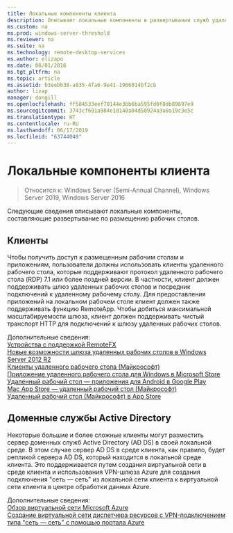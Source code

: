 ```yaml
---
title: Локальные компоненты клиента
description: Описывает локальные компоненты в развертывании служб удаленных рабочих столов.
ms.custom: na
ms.prod: windows-server-threshold
ms.reviewer: na
ms.suite: na
ms.technology: remote-desktop-services
ms.author: elizapo
ms.date: 08/01/2016
ms.tgt_pltfrm: na
ms.topic: article
ms.assetid: b3eebb38-a835-4fa6-9e41-1966014bf2cb
author: lizap
manager: dongill
ms.openlocfilehash: ff584533eef70144e3bb6ba595fd0f8db89697e9
ms.sourcegitcommit: 3743cf691a984e1d140a04d50924a3a0a19c3e5c
ms.translationtype: HT
ms.contentlocale: ru-RU
ms.lasthandoff: 06/17/2019
ms.locfileid: "63744049"
---
```

# <a name="tenant-on-premises-components"></a>Локальные компоненты клиента

>Относится к: Windows Server (Semi-Annual Channel), Windows Server 2019, Windows Server 2016

Следующие сведения описывают локальные компоненты, составляющие развертывание по размещению рабочих столов.  
  
##  <a name="clients"></a>Клиенты  
Чтобы получить доступ к размещенным рабочим столам и приложениям, пользователи должны использовать клиенты удаленного рабочего стола, которые поддерживают протокол удаленного рабочего стола (RDP) 7.1 или более поздней версии. В частности, клиент должен поддерживать шлюз удаленных рабочих столов и посредник подключений к удаленному рабочему столу. Для предоставления приложений на локальном рабочем столе клиент должен также поддерживать функцию RemoteApp. Чтобы добиться максимальной масштабируемости шлюза, клиент должен поддерживать чистый транспорт HTTP для подключений к шлюзу удаленных рабочих столов.  
  
Дополнительные сведения:  
[Устройства с поддержкой RemoteFX](https://social.technet.microsoft.com/wiki/contents/articles/14534.remotefx-enabled-devices.aspx)  
[Новые возможности шлюза удаленных рабочих столов в Windows Server 2012 R2](https://blogs.technet.microsoft.com/enterprisemobility/2013/03/14/whats-new-in-windows-server-2012-remote-desktop-gateway/#transport)  
[Клиенты удаленного рабочего стола (Майкрософт)](https://technet.microsoft.com/library/dn473009.aspx)  
[Приложение удаленного рабочего стола для Windows в Microsoft Store](https://apps.microsoft.com/windows/app/remote-desktop/051f560e-5e9b-4dad-8b2e-fa5e0b05a480)  
[Удаленный рабочий стол — приложения для Android в Google Play](https://play.google.com/store/apps/details?id=com.microsoft.rdc.android)  
[Mac App Store — удаленный рабочий стол (Майкрософт)](https://itunes.apple.com/us/app/microsoft-remote-desktop/id715768417?mt=12)  
[Удаленный рабочий стол (Майкрософт) в App Store](https://itunes.apple.com/us/app/microsoft-remote-desktop/id714464092?mt=8)  
  
##  <a name="active-directory-domain-services"></a>Доменные службы Active Directory  
Некоторые большие и более сложные клиенты могут разместить сервер доменных служб Active Directory (AD DS) в своей локальной среде. В этом случае сервер AD DS в среде клиента, как правило, будет репликой сервера AD DS, который находится в локальной среде клиента. Это поддерживается путем создания виртуальной сети в среде клиента и использования VPN-шлюза Azure для создания подключения "сеть — сеть" из локальной сети клиента к виртуальной сети клиента в центре обработки данных Azure.  
  
Дополнительные сведения:  
[Обзор виртуальной сети Microsoft Azure](https://azure.microsoft.com/documentation/articles/virtual-networks-overview/)  
[Создание виртуальной сети диспетчера ресурсов с VPN-подключением типа "сеть — сеть" с помощью портала Azure](https://azure.microsoft.com/documentation/articles/vpn-gateway-howto-site-to-site-resource-manager-portal/)  



